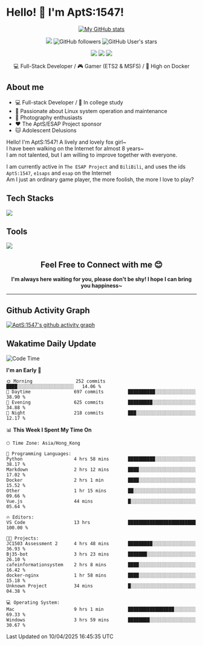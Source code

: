 # Hello! 👋 I'm AptS:1547! 

<div align="center">

 [![My GitHub stats](https://github-readme-stats.vercel.app/api?username=AptS-1547&show_icons=true&theme=transparent)](https://github.com/AptS-1547)

 ![](https://komarev.com/ghpvc/?username=AptS-1547&color=blue&style=flat-square)
 ![GitHub followers](https://img.shields.io/github/followers/AptS-1547?style=flat-square)
 ![GitHub User's stars](https://img.shields.io/github/stars/AptS-1547?style=flat-square)
 
 [![](https://img.shields.io/badge/website-4493f8?style=for-the-badge&logo=About.me&logoColor=white)](https://esaps.net/)
 [![](https://img.shields.io/badge/RSS-4493f8?style=for-the-badge&logo=rss&logoColor=white)](https://esaps.net/feed/)
 [![](https://img.shields.io/badge/Email-4493f8?style=for-the-badge&logo=gmail&logoColor=white)](mailto:apts-1547@esaps.net)

 💻 Full-Stack Developer / 🎮 Gamer (ETS2 & MSFS) / 🐋 High on Docker

</div>

## About me

- 💻 Full-stack Developer / 🏫 In college study
- 📶 Passionate about Linux system operation and maintenance
- 📸 Photography enthusiasts
- ❤ The AptS/ESAP Project sponsor
- 🐱 Adolescent Delusions

Hello! I'm AptS:1547! A lively and lovely fox girl~  
I have been walking on the Internet for almost 8 years~  
I am not talented, but I am willing to improve together with everyone.  

I am currently active in `The ESAP Project` and `BiliBili`, and uses the ids `AptS:1547`, `e1saps` and `esap` on the Internet  
Am I just an ordinary game player, the more foolish, the more I love to play?  

## Tech Stacks
<a href="https://skillicons.dev">
  <img src="https://skillicons.dev/icons?i=py,arduino,php,html,css,javascript,typescript,bash,java,kotlin,vue,go,nodejs,cpp,rust,tailwind" />
</a>
   
## Tools

<a href="https://skillicons.dev">
  <img src="https://skillicons.dev/icons?i=ae,pr,ps,au,blender,visualstudio,vscode,androidstudio,idea,anaconda,gradle,maven,npm,vite,yarn,cloudflare,docker,git,github,githubactions,jenkins,nginx,workers,wordpress,sentry,grafana,prometheus,postgres,mysql,mongodb,redis" />
</a>

## <div align="center"> Feel Free to Connect with me 😊 </div>

**<div align="center">I'm always here waiting for you, please don't be shy! I hope I can bring you happiness~</div>**

----------------------

## Github Activity Graph

[![AptS:1547's github activity graph](https://github-readme-activity-graph.vercel.app/graph?username=AptS-1547&theme=react-dark)](https://github.com/AptS-1547)

## Wakatime Daily Update

<!--START_SECTION:waka-->
![Code Time](http://img.shields.io/badge/Code%20Time-386%20hrs%202%20mins-blue)

**I'm an Early 🐤** 

```text
🌞 Morning                252 commits         ████░░░░░░░░░░░░░░░░░░░░░   14.06 % 
🌆 Daytime                697 commits         ██████████░░░░░░░░░░░░░░░   38.90 % 
🌃 Evening                625 commits         █████████░░░░░░░░░░░░░░░░   34.88 % 
🌙 Night                  218 commits         ███░░░░░░░░░░░░░░░░░░░░░░   12.17 % 
```


📊 **This Week I Spent My Time On** 

```text
🕑︎ Time Zone: Asia/Hong_Kong

💬 Programming Languages: 
Python                   4 hrs 58 mins       ██████████░░░░░░░░░░░░░░░   38.17 % 
Markdown                 2 hrs 12 mins       ████░░░░░░░░░░░░░░░░░░░░░   17.02 % 
Docker                   2 hrs 1 min         ████░░░░░░░░░░░░░░░░░░░░░   15.52 % 
Other                    1 hr 15 mins        ██░░░░░░░░░░░░░░░░░░░░░░░   09.66 % 
Vue.js                   44 mins             █░░░░░░░░░░░░░░░░░░░░░░░░   05.64 % 

🔥 Editors: 
VS Code                  13 hrs              █████████████████████████   100.00 % 

🐱‍💻 Projects: 
JC1503 Assessment 2      4 hrs 48 mins       █████████░░░░░░░░░░░░░░░░   36.93 % 
Bj35-bot                 3 hrs 23 mins       ███████░░░░░░░░░░░░░░░░░░   26.10 % 
cafeinformationsystem    2 hrs 8 mins        ████░░░░░░░░░░░░░░░░░░░░░   16.42 % 
docker-nginx             1 hr 58 mins        ████░░░░░░░░░░░░░░░░░░░░░   15.18 % 
Unknown Project          34 mins             █░░░░░░░░░░░░░░░░░░░░░░░░   04.38 % 

💻 Operating System: 
Mac                      9 hrs 1 min         █████████████████░░░░░░░░   69.33 % 
Windows                  3 hrs 59 mins       ████████░░░░░░░░░░░░░░░░░   30.67 % 
```


 Last Updated on 10/04/2025 16:45:35 UTC
<!--END_SECTION:waka-->
